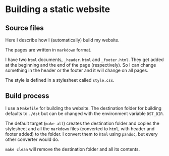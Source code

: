 # Building a static website

## Source files

Here I describe how I (automatically) build my website.

The pages are written in `markdown` format.

I have two `html` documents, `_header.html` and `_footer.html`.
They get added at the beginning and the end of the page (respectively).
So I can change something in the header or the footer and it will change on all pages.

The style is defined in a stylesheet called `style.css`.


## Build process

I use a `Makefile` for building the website.
The destination folder for building defaults to `./dst` but can be changed with the environment variable `DST_DIR`.

The default target (`make all`) creates the destination folder
and copies the stylesheet and all the `markdown` files (converted to `html`,
with header and footer added) to the folder.
I convert them to `html` using `pandoc`, but every other converter would do.

`make clean` will remove the destination folder and all its contents.
